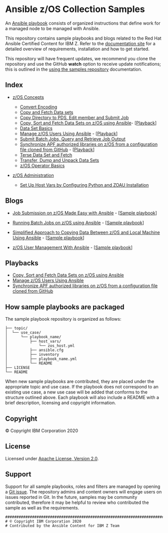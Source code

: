 # Ansible z/OS Collection Samples

An [Ansible playbook](https://docs.ansible.com/ansible/latest/user_guide/playbooks_intro.html#playbooks-intro)
consists of organized instructions that define work for a managed node to be
managed with Ansible.

This repository contains sample playbooks and blogs related to the Red Hat Ansible Certified Content for IBM Z.
Refer to the [documentation site](https://ibm.github.io/z_ansible_collections_doc/index.html) for a detailed overview of requirements,
installation and how to get started.

This repository will have frequent updates, we recommend you clone the
repository and use the GitHub **watch** option to receive update notifications;
this is outlined in the
[using the samples repository](meta/samples_repository/README.md) documentation.

## Index

* [z/OS Concepts](zos_concepts/)
   * [Convert Encoding](zos_concepts/encoding/convert_encoding)
   * [Copy and Fetch Data sets](zos_concepts/data_transfer/copy_fetch_data_set)
   * [Copy Directory to PDS, Edit member and Submit Job](zos_concepts/data_sets/copy_edit_submit)
   * [Copy, Sort and Fetch Data Sets on z/OS using Ansible](zos_concepts/data_transfer/copy_sort_fetch)- \[[Playback](media/copy_sort_and_fetch_data_sets_on_z_OS_using_ansible.mp4)]
   * [Data Set Basics](zos_concepts/data_sets/data_set_basics)
   * [Manage z/OS Users Using Ansible](zos_concepts/user_management/add_remove_user) - \[[Playback](media/managing-zos-user-with-ansible-presentation-demo.mp4)]
   * [Submit Batch Jobs, Query and Retrieve Job Output](zos_concepts/jobs/submit_query_retrieve)
   * [Synchronize APF authorized libraries on z/OS from a configuration file cloned from GitHub](zos_concepts/program_authorization/git_apf) - \[[Playback](media/synchronize_APF_authorized_libraries_from_a_gitHub_configuration.mov)]
   * [Terse Data Set and Fetch](zos_concepts/data_transfer/terse_fetch_data_set)
   * [Transfer, Dump and Unpack Data Sets](zos_concepts/data_transfer/dump_pack_ftp_unpack_restore)
   * [z/OS Operator Basics](zos_concepts/zos_operator/zos_operator_basics)

* [z/OS Administration](zos_administration/)
   * [Set Up Host Vars by Configuring Python and ZOAU Installation](zos_administration/host_setup)

## Blogs

* [Job Submission on z/OS Made Easy with Ansible](https://community.ibm.com/community/user/ibmz-and-linuxone/blogs/asif-mahmud1/2020/06/10/job-submission-on-zos-made-easy-with-ansible) - \[[Sample playbook](zos_concepts/jobs/submit_query_retrieve)\]

* [Running Batch Jobs on z/OS using Ansible](https://community.ibm.com/community/user/ibmz-and-linuxone/blogs/asif-mahmud1/2020/08/04/how-to-run-batch-jobs-on-zos-without-jcl-using-ans) - \[[Sample playbook](zos_concepts/data_transfer/copy_sort_fetch)\]

* [Simplified Approach to Copying Data Between z/OS and Local Machine Using Ansible](https://community.ibm.com/community/user/ibmz-and-linuxone/blogs/asif-mahmud1/2020/06/11/simplified-approach-to-copying-data-between-zos-an) - \[[Sample playbook](zos_concepts/data_transfer/copy_fetch_data_set)\]

* [z/OS User Management With Ansible](https://community.ibm.com/community/user/ibmz-and-linuxone/blogs/blake-becker1/2020/09/03/zos-user-management-with-ansible) - \[[Sample playbook](zos_concepts/user_management/add_remove_user)\]

## Playbacks
* [Copy, Sort and Fetch Data Sets on z/OS using Ansible](media/copy_sort_and_fetch_data_sets_on_z_OS_using_ansible.mp4)
* [Manage z/OS Users Using Ansible](media/managing-zos-user-with-ansible-presentation-demo.mp4)
* [Synchronize APF authorized libraries on z/OS from a configuration file cloned from GitHub](media/synchronize_APF_authorized_libraries_from_a_gitHub_configuration.mov)
  
## How sample playbooks are packaged

The sample playbook repository is organized as follows:

    ├── topic/
    │  └── use_case/
    │      └── playbook_name/
    │          ├── host_vars/
    │              └── zos_host.yml
    │          ├── ansible.cfg
    │          ├── inventory
    │          ├── playbook_name.yml
    │          └── README
    ├── LICENSE
    └── README


When new sample playbooks are contributed, they are placed under the appropriate topic and use case.
If the playbook does not correspond to an existing use case, a new use case will be added that conforms to the
structure outlined above.
Each playbook will also include a README with a brief description, licensing and copyright information.

## Copyright

© Copyright IBM Corporation 2020

## License

Licensed under [Apache License,
Version 2.0](https://opensource.org/licenses/Apache-2.0).

## Support

Support for all sample playbooks, roles and filters are managed by opening
a [Git issue](https://github.com/IBM/z_ansible_collections_samples/issues). The
repository admins and content owners will engage users on issues reported in
Git. In the future, samples may be community contributed, therefore it may be
helpful to review who contributed the sample as well as the requirements.

``` {.yaml}
###############################################################################
# © Copyright IBM Corporation 2020
# Contributed by the Ansible Content for IBM Z Team
```
